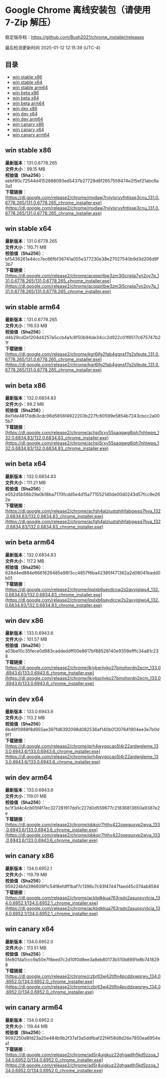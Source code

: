 # Google Chrome 离线安装包（请使用 7-Zip 解压）
稳定版存档：<https://github.com/Bush2021/chrome_installer/releases>

最后检测更新时间
2025-01-12 12:15:39 (UTC-4)

## 目录
* [win stable x86](https://github.com/Bush2021/chrome_installer?tab=readme-ov-file#win-stable-x86)
* [win stable x64](https://github.com/Bush2021/chrome_installer?tab=readme-ov-file#win-stable-x64)
* [win stable arm64](https://github.com/Bush2021/chrome_installer?tab=readme-ov-file#win-stable-arm64)
* [win beta x86](https://github.com/Bush2021/chrome_installer?tab=readme-ov-file#win-beta-x86)
* [win beta x64](https://github.com/Bush2021/chrome_installer?tab=readme-ov-file#win-beta-x64)
* [win beta arm64](https://github.com/Bush2021/chrome_installer?tab=readme-ov-file#win-beta-arm64)
* [win dev x86](https://github.com/Bush2021/chrome_installer?tab=readme-ov-file#win-dev-x86)
* [win dev x64](https://github.com/Bush2021/chrome_installer?tab=readme-ov-file#win-dev-x64)
* [win dev arm64](https://github.com/Bush2021/chrome_installer?tab=readme-ov-file#win-dev-arm64)
* [win canary x86](https://github.com/Bush2021/chrome_installer?tab=readme-ov-file#win-canary-x86)
* [win canary x64](https://github.com/Bush2021/chrome_installer?tab=readme-ov-file#win-canary-x64)
* [win canary arm64](https://github.com/Bush2021/chrome_installer?tab=readme-ov-file#win-canary-arm64)

## win stable x86
**最新版本**：131.0.6778.265  
**文件大小**：99.15 MB  
**校验值（Sha256）**：ebbf80c72544d4152688093ed5437b27728d8f2657559474e2f5ef21abc6a3a1  
**下载链接**：[https://dl.google.com/release2/chrome/mvdaw7rvjylxryyfntisse3cnu_131.0.6778.265/131.0.6778.265_chrome_installer.exe](https://dl.google.com/release2/chrome/mvdaw7rvjylxryyfntisse3cnu_131.0.6778.265/131.0.6778.265_chrome_installer.exe)  

## win stable x64
**最新版本**：131.0.6778.265  
**文件大小**：110.71 MB  
**校验值（Sha256）**：bf5436261a44cc7ec66fbf36741a055e377230e38e27027540b9d3d206d9f3b7  
**下载链接**：[https://dl.google.com/release2/chrome/acqsprlbw3zm3i5cnpla7vn2oy7q_131.0.6778.265/131.0.6778.265_chrome_installer.exe](https://dl.google.com/release2/chrome/acqsprlbw3zm3i5cnpla7vn2oy7q_131.0.6778.265/131.0.6778.265_chrome_installer.exe)  

## win stable arm64
**最新版本**：131.0.6778.265  
**文件大小**：116.53 MB  
**校验值（Sha256）**：d4b29cd2e1204d4257a5ccb4a1c8f50b94de34cc2d922c01f8517c675747b21f  
**下载链接**：[https://dl.google.com/release2/chrome/kgr6ifg2fab4ggnsf7g2sfeute_131.0.6778.265/131.0.6778.265_chrome_installer.exe](https://dl.google.com/release2/chrome/kgr6ifg2fab4ggnsf7g2sfeute_131.0.6778.265/131.0.6778.265_chrome_installer.exe)  

## win beta x86
**最新版本**：132.0.6834.83  
**文件大小**：99.2 MB  
**校验值（Sha256）**：8e11de4817ddb3cdc96d5656f4922203b227fc60599e5854b7243cbcc2a005b7  
**下载链接**：[https://dl.google.com/release2/chrome/achpj5rxy55saqgwg6iph7nhlwpq_132.0.6834.83/132.0.6834.83_chrome_installer.exe](https://dl.google.com/release2/chrome/achpj5rxy55saqgwg6iph7nhlwpq_132.0.6834.83/132.0.6834.83_chrome_installer.exe)  

## win beta x64
**最新版本**：132.0.6834.83  
**文件大小**：111.21 MB  
**校验值（Sha256）**：e052d5b56b29a0b18ba7170fcdd5e4d15a7715521d0de00d0243d57fcc9e262e  
**下载链接**：[https://dl.google.com/release2/chrome/acfgh4alziustqhjhfabgwsq7hva_132.0.6834.83/132.0.6834.83_chrome_installer.exe](https://dl.google.com/release2/chrome/acfgh4alziustqhjhfabgwsq7hva_132.0.6834.83/132.0.6834.83_chrome_installer.exe)  

## win beta arm64
**最新版本**：132.0.6834.83  
**文件大小**：117.2 MB  
**校验值（Sha256）**：628d4ed884e6661626485e98f3cc4857f6ba42385f471362a2d08041badd0b01  
**下载链接**：[https://dl.google.com/release2/chrome/lqslxb6sevdccw2s2avyjgjwo4_132.0.6834.83/132.0.6834.83_chrome_installer.exe](https://dl.google.com/release2/chrome/lqslxb6sevdccw2s2avyjgjwo4_132.0.6834.83/132.0.6834.83_chrome_installer.exe)  

## win dev x86
**最新版本**：133.0.6943.6  
**文件大小**：101.57 MB  
**校验值（Sha256）**：a03be10c35fece0d983caddeddff00e8617bf88528140e9359efffc34a81c238  
**下载链接**：[https://dl.google.com/release2/chrome/lkiybsriiyko27bmohxrdn2ecm_133.0.6943.6/133.0.6943.6_chrome_installer.exe](https://dl.google.com/release2/chrome/lkiybsriiyko27bmohxrdn2ecm_133.0.6943.6/133.0.6943.6_chrome_installer.exe)  

## win dev x64
**最新版本**：133.0.6943.6  
**文件大小**：113.2 MB  
**校验值（Sha256）**：6b46f0988f8d955ae397fd6392098d082536af140b01307641904ee3e7b0d9f1  
**下载链接**：[https://dl.google.com/release2/chrome/prh4wvgocao5l4r22ardwgleme_133.0.6943.6/133.0.6943.6_chrome_installer.exe](https://dl.google.com/release2/chrome/prh4wvgocao5l4r22ardwgleme_133.0.6943.6/133.0.6943.6_chrome_installer.exe)  

## win dev arm64
**最新版本**：133.0.6943.6  
**文件大小**：119.01 MB  
**校验值（Sha256）**：bc1f3d4c4cb05f4f7ec327281917dd1c227d0d559677c21836813650a9387e2e  
**下载链接**：[https://dl.google.com/release2/chrome/pbkoir7hthv422oxequxvp2wya_133.0.6943.6/133.0.6943.6_chrome_installer.exe](https://dl.google.com/release2/chrome/pbkoir7hthv422oxequxvp2wya_133.0.6943.6/133.0.6943.6_chrome_installer.exe)  

## win canary x86
**最新版本**：134.0.6952.1  
**文件大小**：119.79 MB  
**校验值（Sha256）**：959224bfd396609f1c54f8efdff1baf7c1396c7c93f47d47faed45c074ab8584  
**下载链接**：[https://dl.google.com/release2/chrome/ackbdkkua763rsdx2asuosyvtcja_134.0.6952.1/134.0.6952.1_chrome_installer.exe](https://dl.google.com/release2/chrome/ackbdkkua763rsdx2asuosyvtcja_134.0.6952.1/134.0.6952.1_chrome_installer.exe)  

## win canary x64
**最新版本**：134.0.6952.0  
**文件大小**：113.51 MB  
**校验值（Sha256）**：5fe801da1ccc9a50e7f8eed7c2d10f0d8ee3a8eb80173b510b8891e8b7418298  
**下载链接**：[https://dl.google.com/release2/chrome/czbrtl3w42tifln4pcddxwqrwy_134.0.6952.0/134.0.6952.0_chrome_installer.exe](https://dl.google.com/release2/chrome/czbrtl3w42tifln4pcddxwqrwy_134.0.6952.0/134.0.6952.0_chrome_installer.exe)  

## win canary arm64
**最新版本**：134.0.6952.0  
**文件大小**：119.44 MB  
**校验值（Sha256）**：9092250d8fd23a20e484b9b2f37af3a5ddfbaf22f4f58d8d26e7850ea6954ea1  
**下载链接**：[https://dl.google.com/release2/chrome/ad5r4uigkuz22ghgadlh5kd5zzoa_134.0.6952.0/134.0.6952.0_chrome_installer.exe](https://dl.google.com/release2/chrome/ad5r4uigkuz22ghgadlh5kd5zzoa_134.0.6952.0/134.0.6952.0_chrome_installer.exe)  

